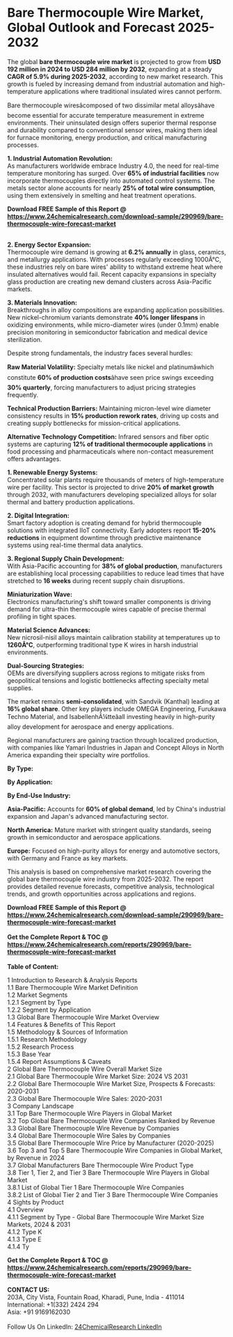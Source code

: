 <h1>Bare Thermocouple Wire Market, Global Outlook and Forecast 2025-2032</h1><p>The global <strong>bare thermocouple wire market</strong> is projected to grow from <strong>USD 192 million in 2024 to USD 284 million by 2032</strong>, expanding at a steady <strong>CAGR of 5.9% during 2025-2032</strong>, according to new market research. This growth is fueled by increasing demand from industrial automation and high-temperature applications where traditional insulated wires cannot perform.</p><p>Bare thermocouple wiresâcomposed of two dissimilar metal alloysâhave become essential for accurate temperature measurement in extreme environments. Their uninsulated design offers superior thermal response and durability compared to conventional sensor wires, making them ideal for furnace monitoring, energy production, and critical manufacturing processes.</p><p><strong>1. Industrial Automation Revolution:</strong><br>
As manufacturers worldwide embrace Industry 4.0, the need for real-time temperature monitoring has surged. Over <strong>65% of industrial facilities</strong> now incorporate thermocouples directly into automated control systems. The metals sector alone accounts for nearly <strong>25% of total wire consumption</strong>, using them extensively in smelting and heat treatment operations.</p><div><b>Download FREE Sample of this Report @ 
            <a href="https://www.24chemicalresearch.com/download-sample/290969/bare-thermocouple-wire-forecast-market">
            https://www.24chemicalresearch.com/download-sample/290969/bare-thermocouple-wire-forecast-market</a></b></div><br><p><strong>2. Energy Sector Expansion:</strong><br>
Thermocouple wire demand is growing at <strong>6.2% annually</strong> in glass, ceramics, and metallurgy applications. With processes regularly exceeding 1000Â°C, these industries rely on bare wires' ability to withstand extreme heat where insulated alternatives would fail. Recent capacity expansions in specialty glass production are creating new demand clusters across Asia-Pacific markets.</p><p><strong>3. Materials Innovation:</strong><br>
Breakthroughs in alloy compositions are expanding application possibilities. New nickel-chromium variants demonstrate <strong>40% longer lifespans</strong> in oxidizing environments, while micro-diameter wires (under 0.1mm) enable precision monitoring in semiconductor fabrication and medical device sterilization.</p><p>Despite strong fundamentals, the industry faces several hurdles:</p><p><strong>Raw Material Volatility:</strong> Specialty metals like nickel and platinumâwhich constitute <strong>60% of production costs</strong>âhave seen price swings exceeding <strong>30% quarterly</strong>, forcing manufacturers to adjust pricing strategies frequently.</p><p><strong>Technical Production Barriers:</strong> Maintaining micron-level wire diameter consistency results in <strong>15% production rework rates</strong>, driving up costs and creating supply bottlenecks for mission-critical applications.</p><p><strong>Alternative Technology Competition:</strong> Infrared sensors and fiber optic systems are capturing <strong>12% of traditional thermocouple applications</strong> in food processing and pharmaceuticals where non-contact measurement offers advantages.</p><p><strong>1. Renewable Energy Systems:</strong><br>
Concentrated solar plants require thousands of meters of high-temperature wire per facility. This sector is projected to drive <strong>20% of market growth</strong> through 2032, with manufacturers developing specialized alloys for solar thermal and battery production applications.</p><p><strong>2. Digital Integration:</strong><br>
Smart factory adoption is creating demand for hybrid thermocouple solutions with integrated IIoT connectivity. Early adopters report <strong>15-20% reductions</strong> in equipment downtime through predictive maintenance systems using real-time thermal data analytics.</p><p><strong>3. Regional Supply Chain Development:</strong><br>
With Asia-Pacific accounting for <strong>38% of global production</strong>, manufacturers are establishing local processing capabilities to reduce lead times that have stretched to <strong>16 weeks</strong> during recent supply chain disruptions.</p><p><strong>Miniaturization Wave:</strong><br>
	Electronics manufacturing's shift toward smaller components is driving demand for ultra-thin thermocouple wires capable of precise thermal profiling in tight spaces.</p><p><strong>Material Science Advances:</strong><br>
	New nicrosil-nisil alloys maintain calibration stability at temperatures up to <strong>1260Â°C</strong>, outperforming traditional type K wires in harsh industrial environments.</p><p><strong>Dual-Sourcing Strategies:</strong><br>
	OEMs are diversifying suppliers across regions to mitigate risks from geopolitical tensions and logistic bottlenecks affecting specialty metal supplies.</p><p>The market remains <strong>semi-consolidated</strong>, with Sandvik (Kanthal) leading at <strong>16% global share</strong>. Other key players include OMEGA Engineering, Furukawa Techno Material, and IsabellenhÃ¼tteâall investing heavily in high-purity alloy development for aerospace and energy applications.</p><p>Regional manufacturers are gaining traction through localized production, with companies like Yamari Industries in Japan and Concept Alloys in North America expanding their specialty wire portfolios.</p><p><strong>By Type:</strong></p><p><strong>By Application:</strong></p><p><strong>By End-Use Industry:</strong></p><p><strong>Asia-Pacific:</strong> Accounts for <strong>60% of global demand</strong>, led by China's industrial expansion and Japan's advanced manufacturing sector.</p><p><strong>North America:</strong> Mature market with stringent quality standards, seeing growth in semiconductor and aerospace applications.</p><p><strong>Europe:</strong> Focused on high-purity alloys for energy and automotive sectors, with Germany and France as key markets.</p><p>This analysis is based on comprehensive market research covering the global bare thermocouple wire industry from 2025-2032. The report provides detailed revenue forecasts, competitive analysis, technological trends, and growth opportunities across applications and regions.</p><div><b>Download FREE Sample of this Report @ 
            <a href="https://www.24chemicalresearch.com/download-sample/290969/bare-thermocouple-wire-forecast-market">
            https://www.24chemicalresearch.com/download-sample/290969/bare-thermocouple-wire-forecast-market</a></b></div><br><div><b>Get the Complete Report & TOC @ 
            <a href="https://www.24chemicalresearch.com/reports/290969/bare-thermocouple-wire-forecast-market">
            https://www.24chemicalresearch.com/reports/290969/bare-thermocouple-wire-forecast-market</a></b></div><br>
            <b>Table of Content:</b><p>1 Introduction to Research & Analysis Reports<br />
 1.1 Bare Thermocouple Wire Market Definition<br />
 1.2 Market Segments<br />
 1.2.1 Segment by Type<br />
 1.2.2 Segment by Application<br />
 1.3 Global Bare Thermocouple Wire Market Overview<br />
 1.4 Features & Benefits of This Report<br />
 1.5 Methodology & Sources of Information<br />
 1.5.1 Research Methodology<br />
 1.5.2 Research Process<br />
 1.5.3 Base Year<br />
 1.5.4 Report Assumptions & Caveats<br />
2 Global Bare Thermocouple Wire Overall Market Size<br />
 2.1 Global Bare Thermocouple Wire Market Size: 2024 VS 2031<br />
 2.2 Global Bare Thermocouple Wire Market Size, Prospects & Forecasts: 2020-2031<br />
 2.3 Global Bare Thermocouple Wire Sales: 2020-2031<br />
3 Company Landscape<br />
 3.1 Top Bare Thermocouple Wire Players in Global Market<br />
 3.2 Top Global Bare Thermocouple Wire Companies Ranked by Revenue<br />
 3.3 Global Bare Thermocouple Wire Revenue by Companies<br />
 3.4 Global Bare Thermocouple Wire Sales by Companies<br />
 3.5 Global Bare Thermocouple Wire Price by Manufacturer (2020-2025)<br />
 3.6 Top 3 and Top 5 Bare Thermocouple Wire Companies in Global Market, by Revenue in 2024<br />
 3.7 Global Manufacturers Bare Thermocouple Wire Product Type<br />
 3.8 Tier 1, Tier 2, and Tier 3 Bare Thermocouple Wire Players in Global Market<br />
 3.8.1 List of Global Tier 1 Bare Thermocouple Wire Companies<br />
 3.8.2 List of Global Tier 2 and Tier 3 Bare Thermocouple Wire Companies<br />
4 Sights by Product<br />
 4.1 Overview<br />
 4.1.1 Segment by Type - Global Bare Thermocouple Wire Market Size Markets, 2024 & 2031<br />
 4.1.2 Type K<br />
 4.1.3 Type E<br />
 4.1.4 Ty</p><div><b>Get the Complete Report & TOC @ 
            <a href="https://www.24chemicalresearch.com/reports/290969/bare-thermocouple-wire-forecast-market">
            https://www.24chemicalresearch.com/reports/290969/bare-thermocouple-wire-forecast-market</a></b></div><br><b>CONTACT US:</b><br>
            203A, City Vista, Fountain Road, Kharadi, Pune, India - 411014<br>
            International: +1(332) 2424 294<br>
            Asia: +91 9169162030 <br><br>
            Follow Us On LinkedIn: <a href="https://www.linkedin.com/company/24chemicalresearch/">24ChemicalResearch LinkedIn</a>